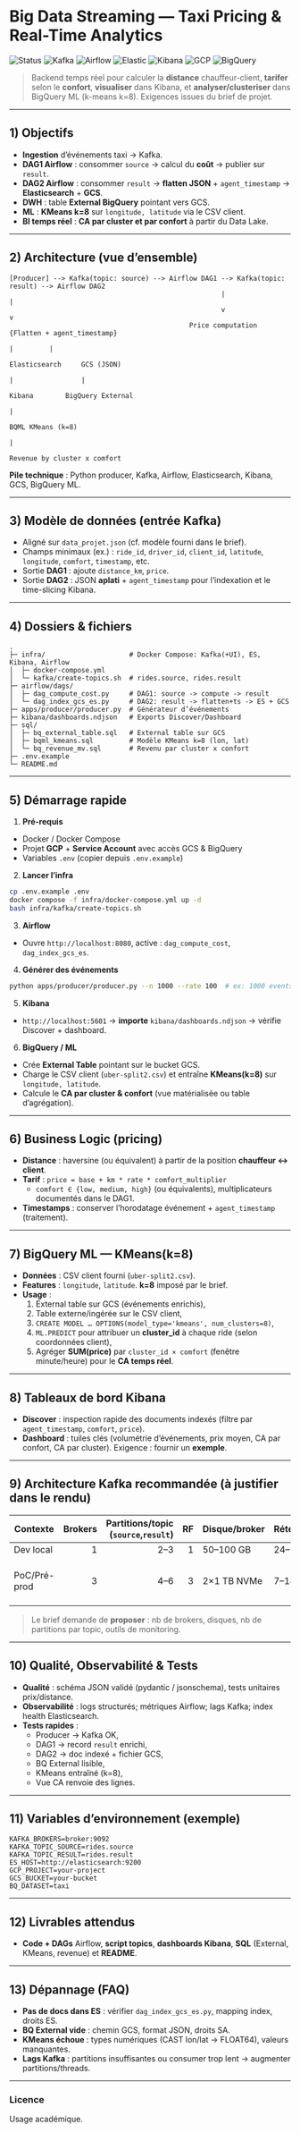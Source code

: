 # Big Data Streaming — Taxi Pricing & Real-Time Analytics

![Status](https://img.shields.io/badge/status-MVP-green) ![Kafka](https://img.shields.io/badge/stream-Kafka-black) ![Airflow](https://img.shields.io/badge/orchestrator-Airflow-blue) ![Elastic](https://img.shields.io/badge/search-Elasticsearch-005571) ![Kibana](https://img.shields.io/badge/viz-Kibana-3a3) ![GCP](https://img.shields.io/badge/datalake-GCS-1a73e8) ![BigQuery](https://img.shields.io/badge/warehouse-BigQuery-1a73e8)

> Backend temps réel pour calculer la **distance** chauffeur-client, **tarifer** selon le **confort**, **visualiser** dans Kibana, et **analyser/clusteriser** dans BigQuery ML (k-means k=8). Exigences issues du brief de projet.

---

## 1) Objectifs

- **Ingestion** d’événements taxi → Kafka.  
- **DAG1 Airflow** : consommer `source` → calcul du **coût** → publier sur `result`.  
- **DAG2 Airflow** : consommer `result` → **flatten JSON** + `agent_timestamp` → **Elasticsearch** + **GCS**.  
- **DWH** : table **External BigQuery** pointant vers GCS.  
- **ML** : **KMeans k=8** sur `longitude, latitude` via le CSV client.  
- **BI temps réel** : **CA par cluster et par confort** à partir du Data Lake.

---

## 2) Architecture (vue d’ensemble)

```
[Producer] --> Kafka(topic: source) --> Airflow DAG1 --> Kafka(topic: result) --> Airflow DAG2
                                                     |                                    |
                                                     v                                    v
                                             Price computation                    {Flatten + agent_timestamp}
                                                                                        |         |
                                                                                Elasticsearch     GCS (JSON)
                                                                                     |                 |
                                                                                  Kibana        BigQuery External
                                                                                                      |
                                                                                           BQML KMeans (k=8)
                                                                                                      |
                                                                                         Revenue by cluster x comfort
```

**Pile technique** : Python producer, Kafka, Airflow, Elasticsearch, Kibana, GCS, BigQuery ML.

---

## 3) Modèle de données (entrée Kafka)

- Aligné sur `data_projet.json` (cf. modèle fourni dans le brief).  
- Champs minimaux (ex.) : `ride_id`, `driver_id`, `client_id`, `latitude`, `longitude`, `comfort`, `timestamp`, etc.  
- Sortie **DAG1** : ajoute `distance_km`, `price`.  
- Sortie **DAG2** : JSON **aplati** + `agent_timestamp` pour l’indexation et le time-slicing Kibana.

---

## 4) Dossiers & fichiers

```
.
├─ infra/                     # Docker Compose: Kafka(+UI), ES, Kibana, Airflow
│  ├─ docker-compose.yml
│  └─ kafka/create-topics.sh  # rides.source, rides.result
├─ airflow/dags/
│  ├─ dag_compute_cost.py     # DAG1: source -> compute -> result
│  └─ dag_index_gcs_es.py     # DAG2: result -> flatten+ts -> ES + GCS
├─ apps/producer/producer.py  # Générateur d’événements
├─ kibana/dashboards.ndjson   # Exports Discover/Dashboard
├─ sql/
│  ├─ bq_external_table.sql   # External table sur GCS
│  ├─ bqml_kmeans.sql         # Modèle KMeans k=8 (lon, lat)
│  └─ bq_revenue_mv.sql       # Revenu par cluster x confort
├─ .env.example
└─ README.md
```

---

## 5) Démarrage rapide

1) **Pré-requis**  
- Docker / Docker Compose  
- Projet **GCP** + **Service Account** avec accès GCS & BigQuery  
- Variables `.env` (copier depuis `.env.example`)

2) **Lancer l’infra**  
```bash
cp .env.example .env
docker compose -f infra/docker-compose.yml up -d
bash infra/kafka/create-topics.sh
```

3) **Airflow**  
- Ouvre `http://localhost:8080`, active : `dag_compute_cost`, `dag_index_gcs_es`.

4) **Générer des événements**  
```bash
python apps/producer/producer.py --n 1000 --rate 100  # ex: 1000 events à 100 ev/s
```

5) **Kibana**  
- `http://localhost:5601` → **importe** `kibana/dashboards.ndjson` → vérifie Discover + dashboard.

6) **BigQuery / ML**  
- Crée **External Table** pointant sur le bucket GCS.  
- Charge le CSV client (`uber-split2.csv`) et entraîne **KMeans(k=8)** sur `longitude, latitude`.  
- Calcule le **CA par cluster & confort** (vue matérialisée ou table d’agrégation).

---

## 6) Business Logic (pricing)

- **Distance** : haversine (ou équivalent) à partir de la position **chauffeur ↔ client**.  
- **Tarif** : `price = base + km * rate * comfort_multiplier`  
  - `comfort ∈ {low, medium, high}` (ou équivalents), multiplicateurs documentés dans le DAG1.  
- **Timestamps** : conserver l’horodatage événement + `agent_timestamp` (traitement).

---

## 7) BigQuery ML — KMeans(k=8)

- **Données** : CSV client fourni (`uber-split2.csv`).  
- **Features** : `longitude`, `latitude`. **k=8** imposé par le brief.  
- **Usage** :  
  1) External table sur GCS (événements enrichis),  
  2) Table externe/ingérée sur le CSV client,  
  3) `CREATE MODEL … OPTIONS(model_type='kmeans', num_clusters=8)`,  
  4) `ML.PREDICT` pour attribuer un **cluster_id** à chaque ride (selon coordonnées client),  
  5) Agréger **SUM(price)** par `cluster_id × comfort` (fenêtre minute/heure) pour le **CA temps réel**.

---

## 8) Tableaux de bord Kibana

- **Discover** : inspection rapide des documents indexés (filtre par `agent_timestamp`, `comfort`, `price`).  
- **Dashboard** : tuiles clés (volumétrie d’événements, prix moyen, CA par confort, CA par cluster). Exigence : fournir un **exemple**.

---

## 9) Architecture Kafka recommandée (à justifier dans le rendu)

| Contexte     | Brokers | Partitions/topic (`source`,`result`) | RF | Disque/broker | Rétention | Monitoring |
|---|---:|---:|---:|---|---|---|
| Dev local    | 1       | 2–3                                 | 1  | 50–100 GB     | 24–72 h   | Kafka-UI   |
| PoC/Pré-prod | 3       | 4–6                                 | 3  | 2×1 TB NVMe   | 7–14 j    | Kafka-UI + JMX/Prom + Grafana (+Burrow) |

> Le brief demande de **proposer** : nb de brokers, disques, nb de partitions par topic, outils de monitoring.

---

## 10) Qualité, Observabilité & Tests

- **Qualité** : schéma JSON validé (pydantic / jsonschema), tests unitaires prix/distance.  
- **Observabilité** : logs structurés; métriques Airflow; lags Kafka; index health Elasticsearch.  
- **Tests rapides** :  
  - Producer → Kafka OK,  
  - DAG1 → record `result` enrichi,  
  - DAG2 → doc indexé + fichier GCS,  
  - BQ External lisible,  
  - KMeans entraîné (k=8),  
  - Vue CA renvoie des lignes.

---

## 11) Variables d’environnement (exemple)

```
KAFKA_BROKERS=broker:9092
KAFKA_TOPIC_SOURCE=rides.source
KAFKA_TOPIC_RESULT=rides.result
ES_HOST=http://elasticsearch:9200
GCP_PROJECT=your-project
GCS_BUCKET=your-bucket
BQ_DATASET=taxi
```

---

## 12) Livrables attendus

- **Code + DAGs** Airflow, **script topics**, **dashboards Kibana**, **SQL** (External, KMeans, revenue) et **README**.

---

## 13) Dépannage (FAQ)

- **Pas de docs dans ES** : vérifier `dag_index_gcs_es.py`, mapping index, droits ES.  
- **BQ External vide** : chemin GCS, format JSON, droits SA.  
- **KMeans échoue** : types numériques (CAST lon/lat → FLOAT64), valeurs manquantes.  
- **Lags Kafka** : partitions insuffisantes ou consumer trop lent → augmenter partitions/threads.

---

### Licence
Usage académique.
